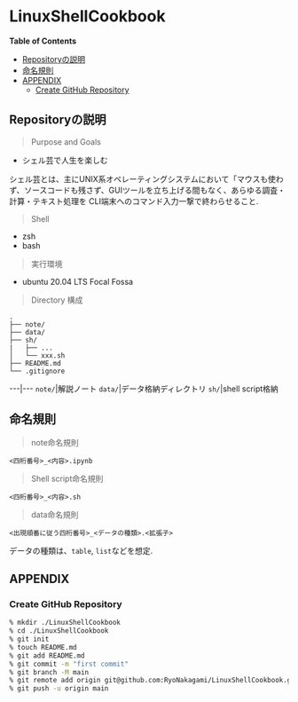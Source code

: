 # LinuxShellCookbook

**Table of Contents**

<!-- START doctoc generated TOC please keep comment here to allow auto update -->
<!-- DON'T EDIT THIS SECTION, INSTEAD RE-RUN doctoc TO UPDATE -->

- [Repositoryの説明](#repository%E3%81%AE%E8%AA%AC%E6%98%8E)
- [命名規則](#%E5%91%BD%E5%90%8D%E8%A6%8F%E5%89%87)
- [APPENDIX](#appendix)
  - [Create GitHub Repository](#create-github-repository)

<!-- END doctoc generated TOC please keep comment here to allow auto update -->

## Repositoryの説明

> Purpose and Goals

- シェル芸で人生を楽しむ

シェル芸とは、主にUNIX系オペレーティングシステムにおいて「マウスも使わず、ソースコードも残さず、GUIツールを立ち上げる間もなく、あらゆる調査・計算・テキスト処理を CLI端末へのコマンド入力一撃で終わらせること. 

> Shell

- zsh
- bash

> 実行環境

- ubuntu 20.04 LTS Focal Fossa

> Directory 構成

```
.
├── note/ 
├── data/
├── sh/
|   ├── ...
│   └── xxx.sh
├── README.md
└── .gitignore

```

---|---
`note/`|解説ノート
`data/`|データ格納ディレクトリ
`sh/`|shell script格納

## 命名規則

> note命名規則

```
<四桁番号>_<内容>.ipynb
```


> Shell script命名規則

```
<四桁番号>_<内容>.sh
```

> data命名規則

```
<出現順番に従う四桁番号>_<データの種類>.<拡張子>
```

データの種類は、`table`, `list`などを想定.

## APPENDIX
### Create GitHub Repository

```zsh
% mkdir ./LinuxShellCookbook
% cd ./LinuxShellCookbook
% git init
% touch README.md
% git add README.md
% git commit -m "first commit"
% git branch -M main
% git remote add origin git@github.com:RyoNakagami/LinuxShellCookbook.git
% git push -u origin main
```
